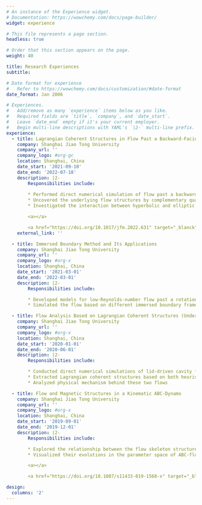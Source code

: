 ```yaml
---
# An instance of the Experience widget.
# Documentation: https://wowchemy.com/docs/page-builder/
widget: experience

# This file represents a page section.
headless: true

# Order that this section appears on the page.
weight: 40

title: Research Experiences
subtitle:

# Date format for experience
#   Refer to https://wowchemy.com/docs/customization/#date-format
date_format: Jan 2006

# Experiences.
#   Add/remove as many `experience` items below as you like.
#   Required fields are `title`, `company`, and `date_start`.
#   Leave `date_end` empty if it's your current employer.
#   Begin multi-line descriptions with YAML's `|2-` multi-line prefix.
experience:
  - title: Lagrangian Coherent Structures in Flow Past a Backward-Facing Step
    company: Shanghai Jiao Tong University
    company_url: ''
    company_logo: #org-gc
    location: Shanghai, China
    date_start: '2021-09-10'
    date_end: '2022-07-18'
    description: |2-
        Responsibilities include:
        
        * Performed direct numerical simulation of flow past a backward-facing step in a duct using OpenFOAM
        * Uncovered the underlying flow structures by complementary qualitative and quantitative LCS analyses
        * Investigated the interaction between hyperbolic and elliptic structures

        <a></a>

        <a href="https://doi.org/10.1017/jfm.2022.631" target="_blanck">View PDF</a>
    external_link: ''

  - title: Immersed Boundary Method and Its Applications
    company: Shanghai Jiao Tong University
    company_url: ''
    company_logo: #org-x
    location: Shanghai, China
    date_start: '2021-03-01'
    date_end: '2022-03-01'
    description: |2-
        Responsibilities include:

        * Developed models for low-Reynolds-number flow past a rotationally oscillating cylinder with an attached flexible filament
        * Simulated the flow based on different immersed boundary frameworks using IBAMR

  - title: Flow Analysis Based on Lagrangian Coherent Structures (Undergraduate Dissertation)
    company: Shanghai Jiao Tong University
    company_url: ''
    company_logo: #org-x
    location: Shanghai, China
    date_start: '2020-01-01'
    date_end: '2020-06-01'
    description: |2-
        Responsibilities include:

        * Conducted direct numerical simulations of lid-driven cavity flow and pitzDaily flow
        * Extracted Lagrangian coherent structures based on both heuristic and analytical methods
        * Analyzed physical mechanism behind these two flows

  - title: Flow and Magnetic Structures in a Kinematic ABC-Dynamo
    company: Shanghai Jiao Tong University
    company_url: ''
    company_logo: #org-x
    location: Shanghai, China
    date_start: '2019-09-01'
    date_end: '2019-12-01'
    description: |2-
        Responsibilities include:

        * Explored the relationship between the flow skeleton structures and the stagnation points of ABC-flow
        * Visualized their evolutions in the parameter space of ABC-flow through 100 simulations

        <a></a>

        <a href="https://doi.org/10.1007/s11433-019-1568-x" target="_blanck">View PDF</a> | {{< staticref "uploads/abc-flow.gif" "newtab" >}}View animation{{< /staticref >}}

design:
  columns: '2'
---
```

